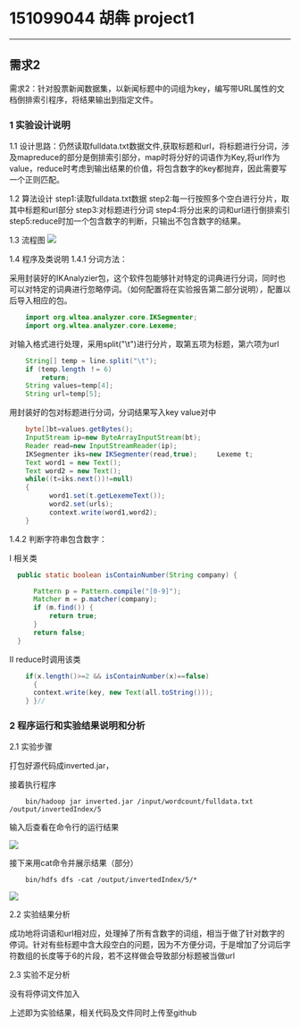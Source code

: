 # 151099044 胡犇 project1

------
## 需求2

需求2：针对股票新闻数据集，以新闻标题中的词组为key，编写带URL属性的文档倒排索引程序，将结果输出到指定文件。
### 1 实验设计说明
1.1 设计思路：仍然读取fulldata.txt数据文件,获取标题和url，将标题进行分词，涉及mapreduce的部分是倒排索引部分，map时将分好的词语作为Key,将url作为value，reduce时考虑到输出结果的价值，将包含数字的key都抛弃，因此需要写一个正则匹配。

1.2 算法设计
step1:读取fulldata.txt数据
step2:每一行按照多个空白进行分片，取其中标题和url部分
step3:对标题进行分词
step4:将分出来的词和url进行倒排索引
step5:reduce时加一个包含数字的判断，只输出不包含数字的结果。

1.3 流程图
![](https://i.imgur.com/Txi4fdd.png)

1.4 程序及类说明
1.4.1 分词方法：

采用封装好的IKAnalyzier包，这个软件包能够针对特定的词典进行分词，同时也可以对特定的词典进行忽略停词。（如何配置将在实验报告第二部分说明），配置以后导入相应的包。
```java
    import org.wltea.analyzer.core.IKSegmenter;
	import org.wltea.analyzer.core.Lexeme;
```
对输入格式进行处理，采用split("\t")进行分片，取第五项为标题，第六项为url
```java
	String[] temp = line.split("\t");
	if (temp.length ！= 6)   
	   	return;
	String values=temp[4];
	String url=temp[5];
```
用封装好的包对标题进行分词，分词结果写入key value对中
```java
    byte[]bt=values.getBytes();
    InputStream ip=new ByteArrayInputStream(bt);
    Reader read=new InputStreamReader(ip);
    IKSegmenter iks=new IKSegmenter(read,true);     Lexeme t;
    Text word1 = new Text();
    Text word2 = new Text();
    while((t=iks.next())!=null)
    {
    	  word1.set(t.getLexemeText());
 	   	  word2.set(urls);
 	   	  context.write(word1,word2);
    }
```
1.4.2 判断字符串包含数字：

I 相关类
```java
  public static boolean isContainNumber(String company) {

      Pattern p = Pattern.compile("[0-9]");
      Matcher m = p.matcher(company);
      if (m.find()) {
          return true;
      }
      return false;
  }

```
II reduce时调用该类
```java
	if(x.length()>=2 && isContainNumber(x)==false)
      {
      context.write(key, new Text(all.toString()));
    } }//

```

### 2 程序运行和实验结果说明和分析
2.1 实验步骤


打包好源代码成inverted.jar，

接着执行程序

``` linux
    bin/hadoop jar inverted.jar /input/wordcount/fulldata.txt /output/invertedIndex/5
```

输入后查看在命令行的运行结果

![](https://i.imgur.com/BhT4Pz2.png)

接下来用cat命令并展示结果（部分）
```linux
	bin/hdfs dfs -cat /output/invertedIndex/5/*
```
![](https://i.imgur.com/Rz8tn3d.png)

2.2 实验结果分析

成功地将词语和url相对应，处理掉了所有含数字的词组，相当于做了针对数字的停词。针对有些标题中含大段空白的问题，因为不方便分词，于是增加了分词后字符数组的长度等于6的片段，若不这样做会导致部分标题被当做url

2.3 实验不足分析

没有将停词文件加入

上述即为实验结果，相关代码及文件同时上传至github